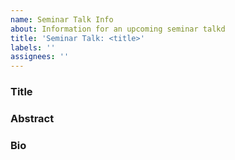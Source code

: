 ```yaml
---
name: Seminar Talk Info
about: Information for an upcoming seminar talkd
title: 'Seminar Talk: <title>'
labels: ''
assignees: ''
---
```


### Title

### Abstract

### Bio

